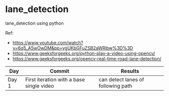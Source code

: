 # lane_detection
lane_detection using python

Ref:
* https://www.youtube.com/watch?v=6q5_A5wOwDM&pp=ygUKbGFuZSB2aWRlbw%3D%3D
* https://www.geeksforgeeks.org/python-play-a-video-using-opencv/
* https://www.geeksforgeeks.org/opencv-real-time-road-lane-detection/


| Day   | Commit                                   | Results                            |
| ----- | ---------------------------------------- | ---------------------------------- |
| Day 1 | First iteration with a base single video | can detect lanes of following path |
